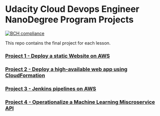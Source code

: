 # Udacity Cloud Devops Engineer NanoDegree Program Projects

[![BCH compliance](https://bettercodehub.com/edge/badge/tejada7/Cloud-Devops-Engineer-ND?branch=develop)](https://bettercodehub.com/)

This repo contains the final project for each lesson.

### [Project 1 - Deploy a static Website on AWS](./project-1)

### [Project 2 - Deploy a high-available web app using CloudFormation](./project-2)

### [Project 3 - Jenkins pipelines on AWS](./project-3/README.md)

### [Project 4 - Operationalize a Machine Learning Miscroservice API](./project-4/README.md)
